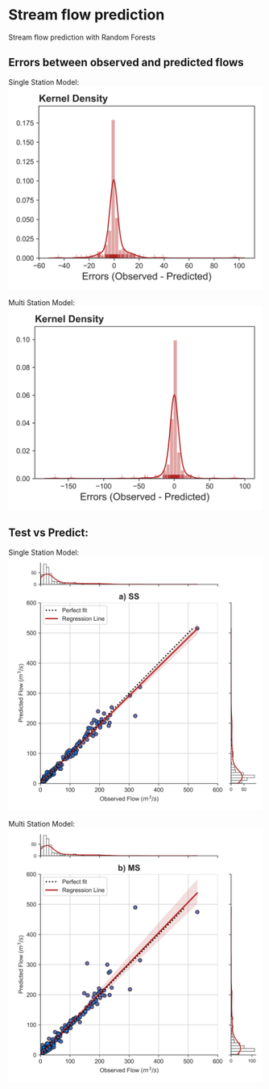 # Stream flow prediction
 Stream flow prediction with Random Forests

## Errors between observed and predicted flows

Single Station Model:
![errors](plots/histogram_ss.png) 

Multi Station Model:
![errors](plots/histogram_ms.png) 

## Test vs Predict:

Single Station Model:
![errors](plots/TestvsPredict_joint_ss.png) 

Multi Station Model:
![errors](plots/TestvsPredict_joint_ms.png) 